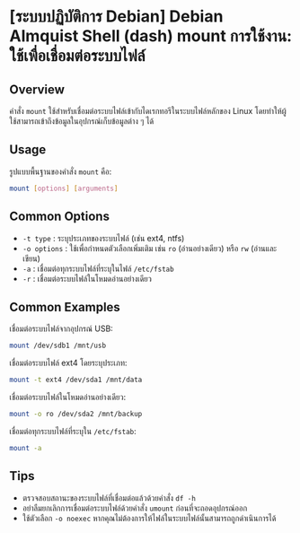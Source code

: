 # [ระบบปฏิบัติการ Debian] Debian Almquist Shell (dash) mount การใช้งาน: ใช้เพื่อเชื่อมต่อระบบไฟล์

## Overview
คำสั่ง `mount` ใช้สำหรับเชื่อมต่อระบบไฟล์เข้ากับไดเรกทอรีในระบบไฟล์หลักของ Linux โดยทำให้ผู้ใช้สามารถเข้าถึงข้อมูลในอุปกรณ์เก็บข้อมูลต่าง ๆ ได้

## Usage
รูปแบบพื้นฐานของคำสั่ง `mount` คือ:

```sh
mount [options] [arguments]
```

## Common Options
- `-t type` : ระบุประเภทของระบบไฟล์ (เช่น ext4, ntfs)
- `-o options` : ใช้เพื่อกำหนดตัวเลือกเพิ่มเติม เช่น `ro` (อ่านอย่างเดียว) หรือ `rw` (อ่านและเขียน)
- `-a` : เชื่อมต่อทุกระบบไฟล์ที่ระบุในไฟล์ `/etc/fstab`
- `-r` : เชื่อมต่อระบบไฟล์ในโหมดอ่านอย่างเดียว

## Common Examples
เชื่อมต่อระบบไฟล์จากอุปกรณ์ USB:

```sh
mount /dev/sdb1 /mnt/usb
```

เชื่อมต่อระบบไฟล์ ext4 โดยระบุประเภท:

```sh
mount -t ext4 /dev/sda1 /mnt/data
```

เชื่อมต่อระบบไฟล์ในโหมดอ่านอย่างเดียว:

```sh
mount -o ro /dev/sda2 /mnt/backup
```

เชื่อมต่อทุกระบบไฟล์ที่ระบุใน `/etc/fstab`:

```sh
mount -a
```

## Tips
- ตรวจสอบสถานะของระบบไฟล์ที่เชื่อมต่อแล้วด้วยคำสั่ง `df -h`
- อย่าลืมยกเลิกการเชื่อมต่อระบบไฟล์ด้วยคำสั่ง `umount` ก่อนที่จะถอดอุปกรณ์ออก
- ใช้ตัวเลือก `-o noexec` หากคุณไม่ต้องการให้ไฟล์ในระบบไฟล์นั้นสามารถถูกดำเนินการได้